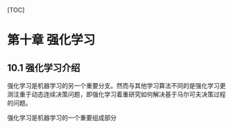 [TOC]

# 第十章 强化学习

## 10.1 强化学习介绍

强化学习是机器学习的另一个重要分支。然而与其他学习算法不同的是强化学习更测注重于动态连续决策问题，即强化学习着重研究如何解决基于马尔可夫决策过程的问题。



强化学习是机器学习的一个重要组成部分